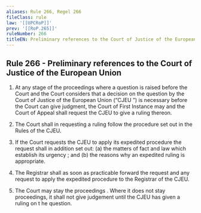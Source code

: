 ```yaml
---
aliases: Rule 266, Regel 266
fileClass: rule
law: '[[UPCRoP]]'
prev: '[[RoP.265]]'
ruleNumber: 266
titleEN: Preliminary references to the Court of Justice of the European Union
---
```


## Rule 266 - Preliminary references to the Court of Justice of the European Union

1. At any stage of the proceedings where a question is raised before the Court and the Court considers that a decision on the question by the Court of Justice of the European Union (“CJEU ”) is necessary before the Court can give judgment, the Court of First Instance may and the Court of Appeal shall request the CJEU to give a ruling thereon.  

2. The Court shall in requesting a ruling follow the procedure set out in the Rules of the CJEU.  

3. If the Court requests the CJEU to apply its expedited procedure the request shall in addition set out:
   (a) the matters of fact and law which establish its urgency ; and 
   (b) the reasons why an expedited ruling is appropriate.   

4. The Registrar shall as soon  as practicable forward the request and any request to apply the expedited procedure to the Registrar of the CJEU.  

5. The Court may stay the proceedings . Where it does not stay proceedings, it shall not give judgement  until the CJEU has given a ruling on t he question.